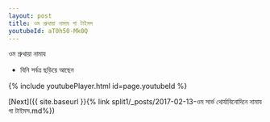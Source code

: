 ```yaml
---
layout: post
title: ওম শ্রুথায়া নামায গা টাইমস
youtubeId: aT0h50-Mk0Q
---
```

 
 
 ওম শ্রুথায়া নামায  
 
 -  যিনি সর্বত্র ছড়িয়ে আছেন 
 
  
 
  
 
 
 
 
 
 


{% include youtubePlayer.html id=page.youtubeId %}
 
[Next]({{ site.baseurl }}{% link  split1/_posts/2017-02-13-ওম সার্ভ থোর্যাবিনোদিনে নামায গা টাইমস.md%})
 
